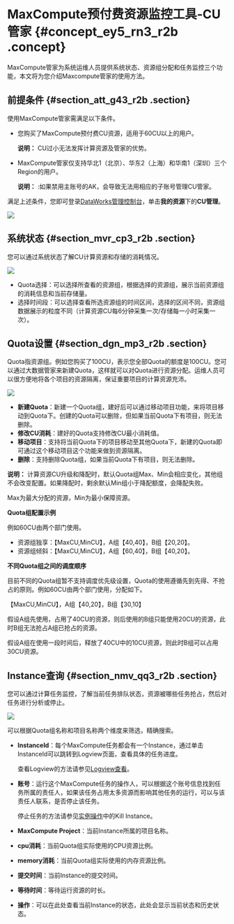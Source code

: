 # MaxCompute预付费资源监控工具-CU管家 {#concept_ey5_rn3_r2b .concept}

MaxCompute管家为系统运维人员提供系统状态、资源组分配和任务监控三个功能，本文将为您介绍Maxcompute管家的使用方法。

## 前提条件 {#section_att_g43_r2b .section}

使用MaxCompute管家需满足以下条件。

-   您购买了MaxCompute预付费CU资源，适用于60CU以上的用户。

    **说明：** CU过小无法发挥计算资源及管家的优势。

-   MaxCompute管家仅支持华北1（北京）、华东2（上海）和华南1（深圳）三个Region的用户。

    **说明：** :如果禁用主账号的AK，会导致无法用相应的子账号管理CU管家。


满足上述条件，您即可登录[DataWorks管理控制台](https://account.alibabacloud.com/login/login.htm)，单击**我的资源**下的**CU管理**。

![](http://static-aliyun-doc.oss-cn-hangzhou.aliyuncs.com/assets/img/16417/15353686358825_zh-CN.jpg)

## 系统状态 {#section_mvr_cp3_r2b .section}

您可以通过系统状态了解CU计算资源和存储的消耗情况。

![](http://static-aliyun-doc.oss-cn-hangzhou.aliyuncs.com/assets/img/16417/15353686358827_zh-CN.png)

-   Quota选择：可以选择所查看的资源组，根据选择的资源组，展示当前资源组的消耗信息和当前存储量。
-   选择时间段：可以选择查看所选资源组的时间区间，选择的区间不同，资源组数据展示的粒度不同（计算资源CU每6分钟采集一次/存储每一小时采集一次）。

## Quota设置 {#section_dgn_mp3_r2b .section}

Quota指资源组。例如您购买了100CU，表示您全部Quota的额度是100CU。您可以通过大数据管家来新建Quota，这样就可以对Quota进行资源分配。运维人员可以很方便地将各个项目的资源隔离，保证重要项目的计算资源充沛。

![](http://static-aliyun-doc.oss-cn-hangzhou.aliyuncs.com/assets/img/16417/15353686358829_zh-CN.png)

-   **新建Quota**：新建一个Quota组，建好后可以通过移动项目功能，来将项目移动到Quota下。创建的Quota可以删除，但如果当前Quota下有项目，则无法删除。
-   **修改CU消耗**：建好的Quota支持修改CU最小消耗值。
-   **移动项目**：支持将当前Quota下的项目移动至其他Quota下，新建的Quota即可通过这个移动项目这个功能来做到资源隔离。
-   **删除**：支持删除Quota组，如果当前Quota下有项目，则无法删除。

**说明：** 计算资源CU升级和降配时，默认Quota组Max、Min会相应变化，其他组不会改变配置。如果降配时，剩余默认Min组小于降配额度，会降配失败。

Max为最大分配的资源，Min为最小保障资源。

**Quota组配置示例**

例如60CU由两个部门使用。

-   资源组独享：【MaxCU,MinCU】，A组【40,40】，B组【20,20】。
-   资源组倾斜：【MaxCU,MinCU】，A组【60,40】，B组【40,20】。

**不同Quota组之间的调度顺序**

目前不同的Quota组暂不支持调度优先级设置，Quota的使用遵循先到先得、不抢占的原则。例如60CU由两个部门使用，分配如下。

【MaxCU,MinCU】，A组【40,20】，B组【30,10】

假设A组先使用，占用了40CU的资源，则后使用的B组只能使用20CU的资源，此时B组无法抢占A组已抢占的资源。

假设A组在使用一段时间后，释放了40CU中的10CU资源，则此时B组可以占用30CU资源。

## Instance查询 {#section_nmv_qq3_r2b .section}

您可以通过计算任务监控，了解当前任务排队状态，资源被哪些任务抢占，然后对任务进行分析或停止。

![](http://static-aliyun-doc.oss-cn-hangzhou.aliyuncs.com/assets/img/16417/15353686358833_zh-CN.png)

可以根据Quota组名称和项目名称两个维度来筛选，精确搜索。

-   **InstanceId**：每个MaxCompute任务都会有一个Instance，通过单击InstanceId可以跳转到Logview页面，查看具体的任务进度。

    查看Logview的方法请参见[Logview查看](https://help.aliyun.com/document_detail/27987.html)。

-   **账号**：运行这个MaxCompute任务的操作人，可以根据这个账号信息找到任务所属的责任人，如果该任务占用太多资源而影响其他任务的运行，可以与该责任人联系，是否停止该任务。

    停止任务的方法请参见[实例操作](https://help.aliyun.com/document_detail/27830.html)中的Kill Instance。

-   **MaxCompute Project**：当前Instance所属的项目名称。
-   **cpu消耗**：当前Quota组实际使用的CPU资源比例。
-   **memory消耗**：当前Quota组实际使用的内存资源比例。
-   **提交时间**：当前Instance的提交时间。
-   **等待时间**：等待运行资源的时长。
-   **操作**：可以在此处查看当前Instance的状态，此处会显示当前状态和历史状态。

